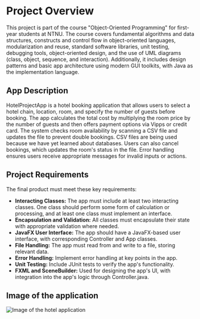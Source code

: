 # Project Overview 

This project is part of the course "Object-Oriented Programming" for first-year students at NTNU. The course covers fundamental algorithms and data structures, constructs and control flow in object-oriented languages, modularization and reuse, standard software libraries, unit testing, debugging tools, object-oriented design, and the use of UML diagrams (class, object, sequence, and interaction). Additionally, it includes design patterns and basic app architecture using modern GUI toolkits, with Java as the implementation language. 

## App Description
HotelProjectApp is a hotel booking application that allows users to select a hotel chain, location, room, and specify the number of guests before booking. The app calculates the total cost by multiplying the room price by the number of guests and then offers payment options via Vipps or credit card. The system checks room availability by scanning a CSV file and updates the file to prevent double bookings. CSV files are being used because we have yet learned about databases. Users can also cancel bookings, which updates the room's status in the file. Error handling ensures users receive appropriate messages for invalid inputs or actions.

## Project Requirements
The final product must meet these key requirements:

- **Interacting Classes:** The app must include at least two interacting classes. One class should perform some form of calculation or processing, and at least one class must implement an interface.
- **Encapsulation and Validation:** All classes must encapsulate their state with appropriate validation where needed.
- **JavaFX User Interface:** The app should have a JavaFX-based user interface, with corresponding Controller and App classes.
- **File Handling:** The app must read from and write to a file, storing relevant data.
- **Error Handling:** Implement error handling at key points in the app.
- **Unit Testing:** Include JUnit tests to verify the app's functionality.
- **FXML and SceneBuilder:** Used for designing the app's UI, with integration into the app's logic through Controller.java.

## Image of the application 
![Image of the hotel application](/Hotel_Project/src/pictures/Hotel_project.png)
